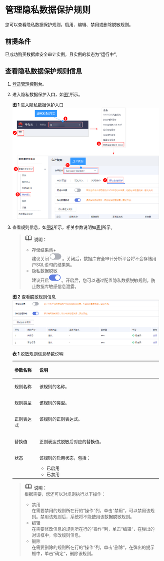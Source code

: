 # 管理隐私数据保护规则<a name="dbss_01_0267"></a>

您可以查看隐私数据保护规则，启用、编辑、禁用或删除脱敏规则。

## 前提条件<a name="section070891116319"></a>

已成功购买数据库安全审计实例，且实例的状态为“运行中“。

## 查看隐私数据保护规则信息<a name="section1736252164212"></a>

1.  [登录管理控制台](https://console.huaweicloud.com/?locale=zh-cn)。
2.  进入隐私数据保护入口，如[图1](#dbss_01_0266_fig61991836131419)所示。

    **图 1**  进入隐私数据保护入口<a name="dbss_01_0266_fig61991836131419"></a>  
    ![](figures/进入隐私数据保护入口.png "进入隐私数据保护入口")

3.  查看规则信息，如[图2](#fig8811324492)所示，相关参数说明如[表1](#table881122114911)所示。

    >![](public_sys-resources/icon-note.gif) **说明：**   
    >-   存储结果集+  
    >    建议关闭![](figures/icon-close-1.png)。关闭后，数据库安全审计分析平台将不会存储用户SQL语句的结果集。  
    >-   隐私数据脱敏  
    >    建议开启![](figures/icon-open-0.png)。开启后，您可以通过配置隐私数据脱敏规则，防止数据库敏感信息泄露。  

    **图 2**  查看脱敏规则信息<a name="fig8811324492"></a>  
    ![](figures/查看脱敏规则信息.png "查看脱敏规则信息")

    **表 1**  脱敏规则信息参数说明

    <a name="table881122114911"></a>
    <table><thead align="left"><tr id="row281120244916"><th class="cellrowborder" valign="top" width="17%" id="mcps1.2.3.1.1"><p id="p1181162204912"><a name="p1181162204912"></a><a name="p1181162204912"></a>参数名称</p>
    </th>
    <th class="cellrowborder" valign="top" width="83%" id="mcps1.2.3.1.2"><p id="p11811921499"><a name="p11811921499"></a><a name="p11811921499"></a>说明</p>
    </th>
    </tr>
    </thead>
    <tbody><tr id="row28112274916"><td class="cellrowborder" valign="top" width="17%" headers="mcps1.2.3.1.1 "><p id="p18118217497"><a name="p18118217497"></a><a name="p18118217497"></a>规则名称</p>
    </td>
    <td class="cellrowborder" valign="top" width="83%" headers="mcps1.2.3.1.2 "><p id="p88111218492"><a name="p88111218492"></a><a name="p88111218492"></a>该规则的名称。</p>
    </td>
    </tr>
    <tr id="row128119216496"><td class="cellrowborder" valign="top" width="17%" headers="mcps1.2.3.1.1 "><p id="p148111426498"><a name="p148111426498"></a><a name="p148111426498"></a>规则类型</p>
    </td>
    <td class="cellrowborder" valign="top" width="83%" headers="mcps1.2.3.1.2 "><p id="p1481122124918"><a name="p1481122124918"></a><a name="p1481122124918"></a>该规则的类型。</p>
    </td>
    </tr>
    <tr id="row12812112194911"><td class="cellrowborder" valign="top" width="17%" headers="mcps1.2.3.1.1 "><p id="p7812122184910"><a name="p7812122184910"></a><a name="p7812122184910"></a>正则表达式</p>
    </td>
    <td class="cellrowborder" valign="top" width="83%" headers="mcps1.2.3.1.2 "><p id="p11291815125613"><a name="p11291815125613"></a><a name="p11291815125613"></a>该规则的正则表达式。</p>
    </td>
    </tr>
    <tr id="row71581246155218"><td class="cellrowborder" valign="top" width="17%" headers="mcps1.2.3.1.1 "><p id="p14159164685211"><a name="p14159164685211"></a><a name="p14159164685211"></a>替换值</p>
    </td>
    <td class="cellrowborder" valign="top" width="83%" headers="mcps1.2.3.1.2 "><p id="p161591546205211"><a name="p161591546205211"></a><a name="p161591546205211"></a>正则表达式脱敏后对应的替换值。</p>
    </td>
    </tr>
    <tr id="row178151322494"><td class="cellrowborder" valign="top" width="17%" headers="mcps1.2.3.1.1 "><p id="p19815721495"><a name="p19815721495"></a><a name="p19815721495"></a>状态</p>
    </td>
    <td class="cellrowborder" valign="top" width="83%" headers="mcps1.2.3.1.2 "><p id="p118159244913"><a name="p118159244913"></a><a name="p118159244913"></a>该规则的启用状态，包括：</p>
    <a name="ul15815127491"></a><a name="ul15815127491"></a><ul id="ul15815127491"><li>已启用</li><li>已禁用</li></ul>
    </td>
    </tr>
    </tbody>
    </table>

    >![](public_sys-resources/icon-note.gif) **说明：**   
    >根据需要，您还可以对规则执行以下操作：  
    >-   禁用  
    >    在需要禁用的规则所在行的“操作“列，单击“禁用“，可以禁用该规则。禁用该规则后，系统将不能使用该数据脱敏规则。  
    >-   编辑  
    >    在需要修改信息的规则所在行的“操作“列，单击“编辑“，在弹出的对话框中，修改规则信息。  
    >-   删除  
    >    在需要删除的规则所在行的“操作“列，单击“删除“，在弹出的提示框中，单击“确定“，删除该规则。  


